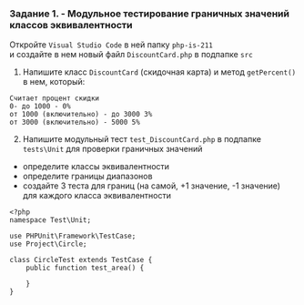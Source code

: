 ### Задание 1. - Модульное тестирование граничных значений классов эквивалентности

Откройте `Visual Studio Code` в ней папку `php-is-211`   
и создайте в нем новый файл `DiscountCard.php` в подпапке `src`
1. Напишите класс `DiscountCard` (скидочная карта) и метод `getPercent()` в нем, который:
```
Считает процент скидки
0- до 1000 - 0%
от 1000 (включительно) - до 3000 3%
от 3000 (включительно) - 5000 5%
```
2. Напишите модульный тест `test_DiscountCard.php` в подпапке `tests\Unit` для проверки граничных значений  
 * определите классы эквивалентности  
 * определите границы диапазонов  
 * создайте 3 теста для границ (на самой, +1 значение, -1 значение) для каждого класса эквивалентности 
``` 
<?php 
namespace Test\Unit;

use PHPUnit\Framework\TestCase;
use Project\Circle;

class CircleTest extends TestCase {
    public function test_area() {

    }
}
```
